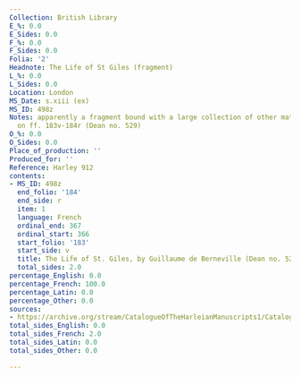 ```yaml
---
Collection: British Library
E_%: 0.0
E_Sides: 0.0
F_%: 0.0
F_Sides: 0.0
Folia: '2'
Headnote: The Life of St Giles (fragment)
L_%: 0.0
L_Sides: 0.0
Location: London
MS_Date: s.xiii (ex)
MS_ID: 498z
Notes: apparently a fragment bound with a large collection of other material ; French
  on ff. 183v-184r (Dean no. 529)
O_%: 0.0
O_Sides: 0.0
Place_of_production: ''
Produced_for: ''
Reference: Harley 912
contents:
- MS_ID: 498z
  end_folio: '184'
  end_side: r
  item: 1
  language: French
  ordinal_end: 367
  ordinal_start: 366
  start_folio: '183'
  start_side: v
  title: The Life of St. Giles, by Guillaume de Berneville (Dean no. 529)
  total_sides: 2.0
percentage_English: 0.0
percentage_French: 100.0
percentage_Latin: 0.0
percentage_Other: 0.0
sources:
- https://archive.org/stream/CatalogueOfTheHarleianManuscripts1/Catalogue_of_the_Harleian_Manuscripts_1#page/n522/mode/1up
total_sides_English: 0.0
total_sides_French: 2.0
total_sides_Latin: 0.0
total_sides_Other: 0.0

---
```

